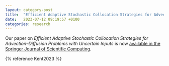 ```yaml
---
layout: category-post
title:  "Efficient Adaptive Stochastic Collocation Strategies for Advection–Diffusion Problems with Uncertain Inputs is now published"
date:   2023-07-12 09:19:57 +0100
categories: research
---
```


Our paper on *Efficient Adaptive Stochastic Collocation Strategies for Advection–Diffusion Problems with Uncertain Inputs* is now [available in the Springer Journal of Scientific Computing](https://link.springer.com/article/10.1007/s10915-023-02247-w).

{% reference Kent2023 %}
